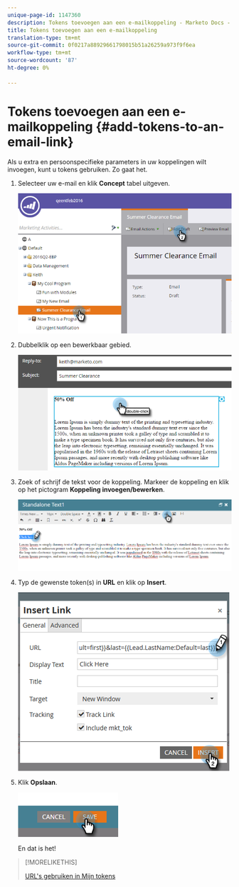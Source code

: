 ```yaml
---
unique-page-id: 1147360
description: Tokens toevoegen aan een e-mailkoppeling - Marketo Docs - Productdocumentatie
title: Tokens toevoegen aan een e-mailkoppeling
translation-type: tm+mt
source-git-commit: 0f0217a88929661798015b51a26259a973f9f6ea
workflow-type: tm+mt
source-wordcount: '87'
ht-degree: 0%

---
```



# Tokens toevoegen aan een e-mailkoppeling {#add-tokens-to-an-email-link}

Als u extra en persoonspecifieke parameters in uw koppelingen wilt invoegen, kunt u tokens gebruiken. Zo gaat het.

1. Selecteer uw e-mail en klik **Concept** tabel uitgeven.

   ![](assets/one.png)

1. Dubbelklik op een bewerkbaar gebied.

   ![](assets/two.png)

1. Zoek of schrijf de tekst voor de koppeling. Markeer de koppeling en klik op het pictogram **Koppeling invoegen/bewerken**.

   ![](assets/three.png)

1. Typ de gewenste token(s) in **URL** en klik op **Insert**.

   ![](assets/four.png)

1. Klik **Opslaan**.

   ![](assets/five.png)

   En dat is het!

>[!MORELIKETHIS]
>
>[URL&#39;s gebruiken in Mijn tokens](/help/marketo/product-docs/email-marketing/general/using-tokens/using-urls-in-my-tokens.md)
